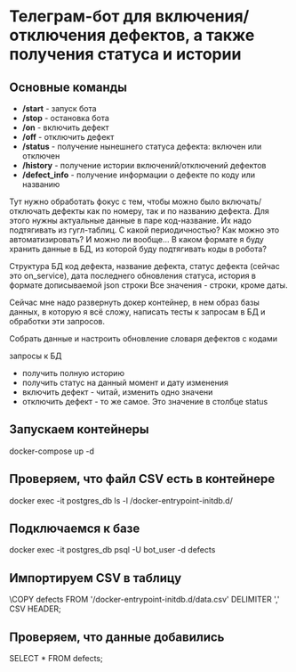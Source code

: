 # Телеграм-бот для включения/отключения дефектов, а также получения статуса и истории

## Основные команды

- **/start** - запуск бота
- **/stop** - остановка бота
- **/on** - включить дефект
- **/off** - отключить дефект
- **/status** - получение нынешнего статуса дефекта: включен или отключен
- **/history** - получение истории включений/отключений дефектов
- **/defect_info** - получение информации о дефекте по коду или названию
  
Тут нужно обработать фокус с тем, чтобы можно было включать/отключать дефекты как по номеру, так и по названию дефекта. Для этого нужны актуальные данные в паре код-название. Их надо подтягивать из гугл-таблиц. С какой периодичностью? Как можно это автоматизировать? И можно ли вообще...
В каком формате я буду хранить данные в БД, из которой буду подтягивать коды в робота?

Структура БД
код дефекта, название дефекта, статус дефекта (сейчас это on_service), дата последнего обновления статуса, история в формате дописываемой json строки
Все значения - строки, кроме даты.

Сейчас мне надо развернуть докер контейнер, в нем образ базы данных, в которую я всё сложу, написать тесты к запросам в БД и обработки эти запросов.

Собрать данные и настроить обновление словаря дефектов с кодами

запросы к БД

- получить полную историю
- получить статус на данный момент и дату изменения
- включить дефект - читай, изменить одно значени
- отключить дефект - то же самое. Это значение в столбце status

## Запускаем контейнеры

docker-compose up -d

## Проверяем, что файл CSV есть в контейнере

docker exec -it postgres_db ls -l /docker-entrypoint-initdb.d/

## Подключаемся к базе

docker exec -it postgres_db psql -U bot_user -d defects

## Импортируем CSV в таблицу

\COPY defects FROM '/docker-entrypoint-initdb.d/data.csv' DELIMITER ',' CSV HEADER;

## Проверяем, что данные добавились

SELECT * FROM defects;
